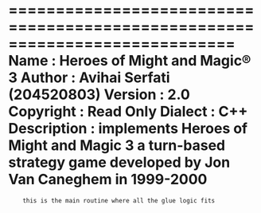
 ============================================================================
 Name        : Heroes of Might and Magic® 3 
 Author      : Avihai Serfati (204520803)
 Version     : 2.0
 Copyright   : Read Only
 Dialect     : C++
 Description : implements Heroes of Might and Magic 3 a turn-based
  	  	  	   strategy game developed by Jon Van Caneghem in 1999-2000
 ============================================================================
        this is the main routine where all the glue logic fits    
